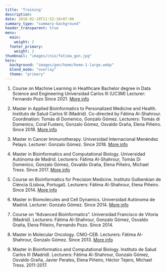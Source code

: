 ```yaml
---
title: 'Training'
description: 
date: 2018-02-10T11:52:18+07:00
summary_type: "summary-background"
header_transparent: true
menu:
  main:
    weight: 2
  footer_primary:
    weight: 2
thumbnail: "images/cnio/fatima_gon.jpg"
hero:
  background: "images/gen/home/home-1-large.webp"
  blend_mode: "overlay"
  theme: "primary"
---
```



1. Course on Machine Learning in Healthcare
 Bachelor degree in Data Science and Engineering
Universidad Carlos III (UC3M)
Lecturer: Fernando Pozo Since 2021.  [More info](https://aplicaciones.uc3m.es/cpa/generaFicha?&est=350&asig=16803&idioma=2)

2. Master in Applied Bioinformatics to Personalized Medicine and Health. 
Instituto de Salud Carlos III (Madrid).
Co-directed by Fátima Al-Shahrour.
Coordination: Tomás di Domenico, Gonzalo Gómez.
Lecturers: Tomás di Domenico, Coral Fustero, Gonzalo Gómez, Osvaldo Graña, Elena Piñeiro.
Since 2018. [More info](http://www.masterbioinformatica.com/)

3. Master in Cancer Immunotherapy.
Universidad Internacional Menéndez Pelayo.
Lecturer: Gonzalo Gómez.
Since 2018. [More info](http://www.uimp.es/postgrado/estudios/fichaestudio.php?plan=P036&any=2017-18&lan=es)

4. Master in Bioinformatics and Computational Biology.
Universidad Autónoma de Madrid.
Lecturers: Fátima Al-Shahrour, Tomás Di Domenico, Gonzalo Gómez, Osvaldo Graña, Elena Piñeiro, Michael Tress.
Since 2017. [More info](https://www.uam.es/UAM/Bioinform%C3%A1tica-y-Biolog%C3%ADa-Computacional/1446727595246.htm?pid=1242684629435&title=M%C3%A1ster%20Universitario%20en%20Bioinform%C3%A1tica%20y%20Biolog%C3%ADa%20Computacional)

5. Course on Bioinformatics for Precision Medicine.
Instituto Gulbenkian de Ciéncia (Lisboa, Portugal).
Lecturers: Fátima Al-Shahrour, Elena Piñeiro.
Since 2014. [More info](http://ciencias.biomol.uam.es/info_BDC)

6. Master in Biomolecules and Cell Dynamics.
Universidad Autónoma de Madrid.
Lecturer: Gonzalo Gómez.
Since 2014. [More info](http://ciencias.biomol.uam.es/info_BDC)

7. Course on “Advanced Bioinformatics”.
Universidad Francisco de Vitoria (Madrid).
Lecturers: Fátima Al-Shahrour, Gonzalo Gómez, Osvaldo Graña, Elena Piñeiro, Fernando Pozo.
Since 2014.

8. Master in Molecular Oncology.
CNIO-CEB.
Lecturers: Fátima Al-Shahrour, Gonzalo Gómez.
Since 2013. [More info](http://mom.ceb.edu.es/en/)

9. Master in Bioinformatics and Computational Biology.
Instituto de Salud Carlos III (Madrid).
Lecturers: Fátima Al-Shahrour, Gonzalo Gómez, Osvaldo Graña, Javier Perales, Elena Piñeiro, Héctor Tejero, Michael Tress.
2011-2017.

